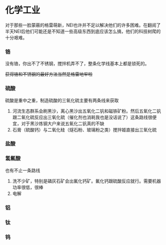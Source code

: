 # 化学工业

对于那些一脸蒙蔽的格雷萌新，NEI也许并不足以解决他们的许多困难。在翻阅了半天NEI后他们可能还是不知道一些高级东西到底应该怎么搞，他们的科技树爬的十分艰难。

### 铬

没有铬，你出不了不锈钢，搅拌机弄不了，整条化学线基本上都是锁死的。

~~获得铬和不锈钢的最好方法当然是格雷地牢啦~~

### 硫酸

硫酸是重中之重，制造硫酸的三氧化硫主要有两条线来获取

1. 河流生态群系会刷黑沙，离心黑沙出五氧化二钒和磁铁矿粉。然后五氧化二钒跟二氧化硫反应出三氧化硫（催化剂也消耗我也是没话说了）这条路线很便宜，对于黑沙炼钢大户来说五氧化二钒真的不缺
2. 石膏（硫酸钙）与二氧化硅（燧石粉、玻璃粉之类）搅拌姬直接出三氧化硫

### 盐酸

### 氢氟酸

也有不止一条路线

1. 洗不少矿，特别是磷灰石矿会出氟化钙矿。氟化钙跟硫酸反应就行。需要机器功率很低，很棒
2. 电解

### 铝



### 钛



### 钨





